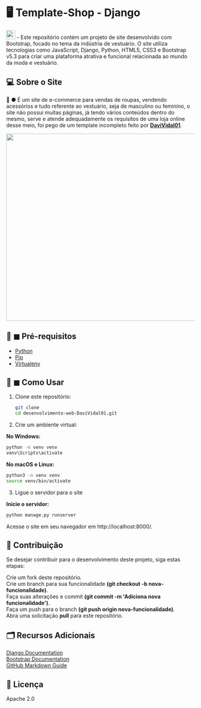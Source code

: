 # 🖥️ Template-Shop - Django

<img src="https://cdn.jsdelivr.net/gh/devicons/devicon/icons/bootstrap/bootstrap-original.svg" width='24px' height='24px'> - Este repositório contém um projeto de site desenvolvido com Bootstrap, focado no tema da indústria de vestuário. O site utiliza tecnologias como JavaScript, Django, Python, HTML5, CSS3 e Bootstrap v5.3 para criar uma plataforma atrativa e funcional relacionada ao mundo da moda e vestuário.

## 💻 Sobre o Site

🚀 ● É um site de e-commerce para vendas de roupas, vendendo acessórios e tudo referente ao vestuário, seja de masculino ou feminino, o site não possui muitas páginas, já tendo vários conteúdos dentro do mesmo, serve e atende adequadamente os requisitos de uma loja online desse meio, foi pego de um template incompleto feito por <a href="https://github.com/DaviVidal01">**DaviVidal01**</a>.

<img src='https://themewagon.com/wp-content/uploads/2021/05/majestic-2.png' width='1250px' height='500px'>

## 📜 ◼ Pré-requisitos

- [Python](https://www.python.org/downloads/)
- [Pip](https://pip.pypa.io/en/stable/installing/)
- [Virtualenv](https://pypi.org/project/virtualenv/)

## 🤔 ◼ Como Usar

1. Clone este repositório:

   ```sh
   git clone 
   cd desenvolvimento-web-DaviVidal01.git
   ```
2. Crie um ambiente virtual:

**No Windows:**

```sh
python -m venv venv
venv\Scripts\activate
```

**No macOS e Linux:**

```sh
python3 -m venv venv
source venv/bin/activate
```

3. Ligue o servidor para o site

**Inicie o servidor:**

```sh
python manage.py runserver
```

Acesse o site em seu navegador em http://localhost:8000/.


## 🤝 Contribuição

Se desejar contribuir para o desenvolvimento deste projeto, siga estas etapas:

Crie um fork deste repositório.<br>
Crie um branch para sua funcionalidade **(git checkout -b nova-funcionalidade)**.<br>
Faça suas alterações e commit **(git commit -m 'Adiciona nova funcionalidade')**.<br>
Faça um push para o branch **(git push origin nova-funcionalidade)**.<br>
Abra uma solicitação **pull** para este repositório.<br>

## 🗂️ Recursos Adicionais
[Django Documentation](https://docs.djangoproject.com/en/4.2/)<br>
[Bootstrap Documentation](https://getbootstrap.com/)<br>
[GitHub Markdown Guide](https://docs.github.com/pt/get-started/writing-on-github/getting-started-with-writing-and-formatting-on-github/basic-writing-and-formatting-syntax)<br>

## 🧾 Licença
Apache 2.0
